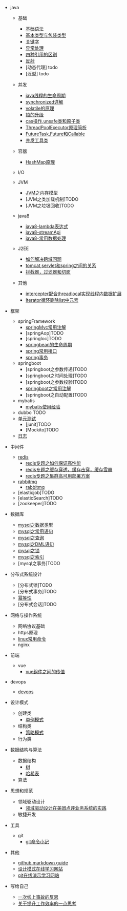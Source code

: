 * java
    * 基础
        * [基础语法](./docs/java/基础/基础语法.md)
        * [基本类型与包装类型](/docs/java/基础/基本类型与包装类型.md)
        * [关键字](/docs/java/基础/关键字.md)
        * [异常处理](/docs/java/基础/异常处理.md)
        * [四种引用的区别](/docs/java/基础/强引用、软引用、弱引用、幻象引用有什么区别.md)
        * [反射](/docs/java/基础/反射.md)
        * [动态代理] todo
        * [泛型] todo
    * 并发
        * [java线程的生命周期](/docs/java/并发/java线程的生命周期.md)
        * [synchronized详解](/docs/java/并发/synchronized详解.md)
        * [volatile的原理](/docs/java/并发/volatile的原理.md)
        * [锁的升级](/docs/java/并发/锁的升级.md)
        * [cas操作,unsafe类和原子类](/docs/java/并发/cas操作,unsafe类和原子类.md)
        * [ThreadPoolExecutor原理简析](/docs/java/并发/ThreadPoolExecutor原理简析.md)
        * [FutureTask,Future和Callable](/docs/java/并发/FutureTask,Future和Callable.md)
        * [并发工具类](/docs/java/并发/并发工具类.md)

    * 容器
        * [HashMap原理](/docs/java/容器/HashMap原理.md)
    * I/O
    * JVM
        * [JVM之内存模型](/docs/java/JVM/JVM之内存模型.md)
        * [JVM之类加载机制]TODO
        * [JVM之垃圾回收]TODO
    * java8
        * [java8-lambda表达式](/docs/java/java8/java8-lambda表达式.md)
        * [java8-streamApi](/docs/java/java8/java8-streamApi.md)
        * [java8-常用数据处理](/docs/java/java8/java8-常用数据处理.md)
    * J2EE
        * [如何解决跨域问题](https://juejin.im/post/5c23993de51d457b8c1f4ee1)
        * [tomcat,servlet和spring之间的关系](https://www.cnblogs.com/shawshawwan/p/9002126.html)
        * [拦截器，过滤器和切面](https://blog.csdn.net/fly910905/docs/details/86537648)
    
    * 其他
        * [intercepter配合threadlocal实现线程内数据扩展](/docs/java/其他/intercepter-and-threadlocal.md)
        * [Iterator循环删除list中元素](/docs/java/其他/Iterator循环删除list中元素.md)
* 框架
    * springFramework
        * [springMvc常用注解](/docs/框架/springFramework/springMvc常用注解.md)
        * [springAop]TODO
        * [springIoc]TODO
        * [springbean的生命周期](/docs/框架/springFramework/springbean的生命周期.md)
        * [spring常用接口](/docs/框架/springFramework/spring常用接口.md)
        * [spring事务](/docs/框架/springFramework/spring事务.md)
    * springboot
        * [springboot之参数传递]TODO
        * [springboot之时间处理]TODO
        * [springboot之参数校验]TODO
        * [springboot之常用注解](/docs/框架/springboot/springboot常用注解.md)
        * [springboot之自动配置]TODO
    * mybatis
        * [mybatis使用经验](/docs/框架/mybatis/mybatis使用经验.md)
    * dubbo TODO
    * [单元测试](单元测试)
        * [junit]TODO
        * [Mockito]TODO
    * [日志](日志)
* 中间件
    * [redis](中间件)
        * [redis专题之如何保证高性能](/docs/中间件/redis/redis专题之如何保证高性能.md)
        * [redis专题之缓存穿透，缓存击穿，缓存雪崩](/docs/中间件/redis/redis专题之缓存穿透，缓存击穿，缓存雪崩.md)
        * [redis专题之集群高可用部署方案](/docs/中间件/redis/redis专题之集群高可用部署方案.md)
    * [rabbitmq](中间件)
        * [rabbitmq](/docs/中间件/rabbitmq/rabbitmq.md)
    * [elasticjob]TODO
    * [elasticSearch]TODO
    * [zookeeper]TODO
* 数据库
    * [mysql之数据类型](/docs/数据库/mysql之数据类型.md)
    * [mysql之常用语句](/docs/数据库/mysql之常用语句.md)
    * [mysql之查询](/docs/数据库/mysql之查询.md)
    * [mysql之DML语句](/docs/数据库/mysql之DML语句.md)
    * [mysql之锁](/docs/数据库/mysql之锁.md)
    * [mysql之索引](/docs/数据库/mysql之索引.md)
    * [mysql之事务]TODO
* 分布式系统设计
    * [分布式锁]TODO
    * [分布式事务]TODO
    * [幂等性](/docs/分布式系统设计/幂等性.md)
    * [分布式会话]TODO
* 网络与操作系统    
    * 网络协议基础
    * https原理
    * [linux常用命令](/docs/网络与操作系统/linux常用命令.md)
    * nginx

* 前端
    * vue
        * [vue组件之间的传值](/docs/前端/vue组件之间的传值.md)

* devops
    * [devops](/docs/devops/devops.md)

* 设计模式
    * 创建类
        * [单例模式](/docs/设计模式/创建类/单例模式.md)
    * 结构类
        * [策略模式](/docs/设计模式/结构类/策略模式.md)
    * 行为类

* 数据结构与算法
    * 数据结构
        * [树](https://www.cnblogs.com/maybe2030/p/4732377.html)
        * [哈希表](https://www.cnblogs.com/maybe2030/p/4719267.html)
    * 算法
* 思想和规范
    * 领域驱动设计
        * [领域驱动设计在美团点评业务系统的实践](https://yq.aliyun.com/docss/319159?utm_content=m_38302)
    * 敏捷开发
* 工具
    * git
        * [git命令小记](/docs/工具/git/git命令小记.md)
* 其他
    * [github markdown guide](https://guides.github.com/features/mastering-markdown/) 
    * [设计模式在线学习网站](https://refactoringguru.cn/)
    * [git在线演示学习网站](https://oschina.gitee.io/learn-git-branching/)
* 写给自己
    * [一次线上事故的反思](/docs/写给自己/一次线上事故的反思.md)
    * [关于提升工作效率的一点思考](/docs/写给自己/关于提升工作效率的一点思考.md)


